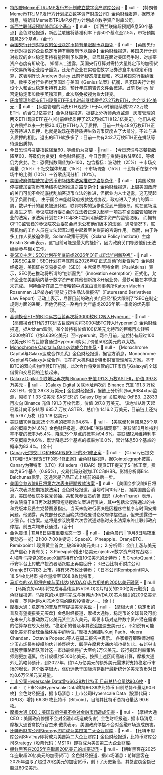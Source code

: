 - [特朗普Meme币TRUMP发行方计划成立数字资产财库公司](https://x.com/AggrNews/status/1975729161088942299) - 📰 null - 【特朗普Meme币TRUMP发行方计划成立数字资产财库公司】金色财经报道，据市场消息，特朗普Meme币TRUMP发行方计划成立数字资产财库公司。
- [新西兰联储超预期降息50个基点]() - 📰 null - 【新西兰联储超预期降息50个基点】金色财经报道，新西兰联储将基准利率下调50个基点至2.5%，市场预期降息25个基点。(金十)
- [英国央行计划对拟议的企业稳定币持有量限制予以豁免](https://www.bloomberg.com/news/articles/2025-10-07/boe-plans-carveouts-on-stablecoin-cap-after-industry-backlash?srnd=phx-crypto) - 📰 null - 【英国央行计划对拟议的企业稳定币持有量限制予以豁免】金色财经报道，英国央行计划对拟议的企业稳定币持有量限制予以豁免，显示其在面对美国竞争时，对加密资产态度有所软化。 
知情人士透露，英国央行打算对需持大量稳定币的加密货币交易所等企业给予豁免，还允许企业在实验性数字证券沙盒中用稳定币结算，这表明行长 Andrew Bailey 此前怀疑态度正缓和，不过英国央行拒绝置评。数字支付行业担忧英国难与美国《Genius 法案》抗衡，且英国央行计划设个人和企业稳定币持有上限，预计年底前咨询文件会概述。此前 Bailey 曾否定稳定币和数字英镑项目，此次豁免被视为重大转变。
- [灰度管理的两支ETH现货ETF于4小时前继续质押27.2万枚ETH，约合12.1亿美元](https://x.com/EmberCN/status/1975722160716194224) - 📰 null - 【灰度管理的两支ETH现货ETF于4小时前继续质押27.2万枚ETH，约合12.1亿美元】金色财经报道，据链上分析师余烬监测，灰度管理的两支ETH现货ETF在4小时前继续质押了27.2万枚ETH(12.1亿美元)，他们从被允许质押以来一共把30.4万枚ETH存入了质押。 
目前一共有48.9万枚ETH正在等待进入质押，也就是说现在等待质押生效的币灰度占了大部分。不过与进入质押的相比，退出的ETH就多多了：目前一共有242.7万枚ETH正在排队等待退出质押。
- [今日恐慌与贪婪指数降至60，等级仍为贪婪](https://alternative.me/crypto/fear-and-greed-index/#google_vignette) - 📰 null - 【今日恐慌与贪婪指数降至60，等级仍为贪婪】金色财经报道，今日恐慌与贪婪指数降至60，等级仍为贪婪。注：恐慌指数阈值为0-100，包含指标：波动性（25%）＋市场交易量（25%）＋社交媒体热度（15%）＋市场调查（15%）＋比特币在整个市场中的比例（10%）＋谷歌热词分析（10%）。
- [美国政府停摆使加密货币市场结构法案推进之路复杂化](https://www.theblock.co/post/373723/us-government-shutdown-complicates-crypto-market-structure-bills-path-forward?utm_source=twitter&utm_medium=social) - 📰 null - 【美国政府停摆使加密货币市场结构法案推进之路复杂化】金色财经报道，上周美国政府的关门可能不会彻底扰乱加密货币立法的推进，但据业内人士透露，这无疑起到了负面作用。 
由于国会未能就政府拨款达成协议，政府进入了关门的第二周，数以千计的雇员被迫休假，联邦机构的运作也受到严重限制。就在这场混乱发生之前，参议院银行委员会的立法者正深入起草一项旨在全面监管加密行业的法案，该法案计划在CFTC与SEC之间明确数字资产的监管权限。 
而拥有CFTC监管权的参议院农业委员会尚未公布他们版本的法案，通常情况下，联邦机构的工作人员在立法起草过程中起着至关重要的咨询作用。 
然而，由于许多工作人员被迫休假，Solana政策研究所（Solana Policy Institute）主席Kristin Smith表示，这“目前可能是最大的挫折”，因为政府关门导致他们无法继续参与相关工作。
- [美SEC主席：SEC计划在年底前或2026年Q1正式启动“创新豁免”](https://www.coindesk.com/policy/2025/10/07/sec-aiming-to-formalize-innovation-exemption-by-end-of-year-chair-atkins-says) - 📰 null - 【美SEC主席：SEC计划在年底前或2026年Q1正式启动“创新豁免”】金色财经报道，美国证券交易委员会（SEC）主席保罗·阿特金斯（PaulAtkins）表示，SEC仍在推动将所谓的“创新豁免”（innovation exemption）正式化，允许企业在美国境内基于数字资产和其他创新技术开展业务，最快可能在本季度末完成。 
阿特金斯在周二于曼哈顿中城区由律师事务所Katten Muchin Rosenman LLP举办的“期货与衍生品法律报告”（Futuresand Derivatives Law Report）活动上表示，尽管目前的政府关门已经“极大限制了”SEC在制定规则方面的进展，但他仍将这一豁免作为年底或2026年第一季度的优先事项。
- [高调换仓ETH的BTC远古巨鲸再次将3000枚BTC转入Hyperunit](https://x.com/arkham/status/1975630821450203175) - 📰 null - 【高调换仓ETH的BTC远古巨鲸再次将3000枚BTC转入Hyperunit】金色财经报道，据Arkham监测，某个曾持有价值100亿美元比特币的巨鲸再次转移3000枚BTC（约3.639亿美元）至Hyperunit。两个月前，这位持有超过100亿美元BTC的巨鲸曾通过Hyperunit购买了价值50亿美元的以太坊。
- [Monochrome Capital与Galaxy达成合作关系](https://x.com/MonochromeAsset/status/1975713165318234336) - 📰 null - 【Monochrome Capital与Galaxy达成合作关系】金色财经报道，据官方消息，Monochrome Capital与Galaxy达成合作，旨在扩大机构级比特币财富管理解决方案。基于IBTC的双向实物申赎ETF机制，此次合作将受监管的ETF市场与Galaxy的全球借贷和交易网络连接起来。
- [Galaxy Digital 关联地址再次向 Binance 充值 191.3 万枚ASTER，价值 397.8 万美元]() - 📰 null - 【Galaxy Digital 关联地址再次向 Binance 充值 191.3 万枚ASTER，价值 397.8 万美元】金色财经报道，据链上分析师@ai_9684xtpa监测，囤积了 1.33 亿美元 $ASTER 的 Galaxy Digital 关联地址 0xFB3...22833 再次向 Binance 充值 191.3 万枚代币，价值 397.8 万美元。 
该地址从昨天起已累计向币安转移 685.7 万枚 ASTER，总价值 1416.2 万美元，目前链上还持有 5767 万枚（约 1.18 亿美元）
- [美联储10月降息25个基点的概率为94.6%]() - 📰 null - 【美联储10月降息25个基点的概率为94.6%】金色财经报道，据CME“美联储观察”：美联储10月维持利率不变的概率为5.4%，降息25个基点的概率为94.6%。美联储12月维持利率不变概率为0.6%，累计降息25个基点的概率为16.0%，累计降息50个基点的概率为83.4%。(金十)
- [Canary已提交LTC和HBAR现货ETF的S-1修正案](https://x.com/Cointelegraph/status/1975705399786369276) - 📰 null - 【Canary已提交LTC和HBAR现货ETF的S-1修正案】金色财经报道，据Cointelegraph披露，Canary为莱特币（LTC）和Hedera（HBAR）现货ETF提交了S-1修正案，费率为95个基点（0.95%），交易代码分别为LTCC和HBR。彭博分析师Eric Balchunas表示，这通常是产品正式上线前的最后一步。
- [美国会参议院8日将第六次表决短期拨款法案]() - 📰 null - 【美国会参议院8日将第六次表决短期拨款法案】金色财经报道，当地时间10月7日，据美国国会消息，美国参议院多数党领袖、共和党参议员约翰·图恩（JohnThune）表示，参议院将于8日再次就两项短期拨款法案进行表决，其中包括众议院通过的共和党版本及民主党替图恩指出，当天未能进行表决是因程序性排序与时间安排问题。他透露，两党部分议员当晚共进晚餐讨论政府停摆进展，但未透露进一步细节。代方案。这将是参议院第六次尝试通过临时支出法案来终止联邦政府停摆，前五次均未获通过。(金十)
- [金色晨讯 | 10月8日隔夜重要动态一览]() - 📰 null - 【金色晨讯 | 10月8日隔夜重要动态一览】21:00-7:00关键词：SpaceX、Pineapple、OranjeBTC、Remixpoint 
1.现货黄金首次上破3990美元关口； 
2.分析师：金价上涨与美元资产信心下降有关； 
3.Pineapple推出1亿美元Injective数字资产财库战略； 
4.埃隆·马斯克的SpaceX目前持有价值10亿美元的比特币； 
5.CryptoQuant：币安平台上的散户投资者活跃度正再度回升； 
6.巴西比特币财库公司OranjeBTC在B3 上市，持有3675枚比特币； 
7.日本公司Remixpoint购入18.54枚比特币 持仓量增至1368.8枚比特币。
- [马斯克的xAI即将完成与英伟达(NVDA.O)芯片相关的200亿美元融资]() - 📰 null - 【马斯克的xAI即将完成与英伟达(NVDA.O)芯片相关的200亿美元融资】金色财经报道，马斯克的xAI即将完成与英伟达(NVDA.O)芯片相关的200亿美元融资。英伟达是xAI芯片交易的股权投资者之一。(金十)
- [摩根大通：稳定币的普及有望提振美元买盘](https://www.bloomberg.com/news/articles/2025-10-07/stablecoin-adoption-poised-to-drive-dollar-buying-jpmorgan-says?srnd=phx-crypto) - 📰 null - 【摩根大通：稳定币的普及有望提振美元买盘】金色财经报道，摩根大通称，稳定币的全球普及可能在未来几年推动数万亿美元资金流入美元，即便市场对这种数字资产潜在需求的估算存在较大分歧。“稳定币的普及与其说会加速去美元化，不如说有可能强化美元在全球金融体系中的地位，”摩根大通团队Kunj Padh、Meera Chandan、Octavia Popescu等人在周二报告中表示。 
各家银行策略师对稳定币市场最终规模的估计差距很大，即便在摩根大通内部也是如此。有新兴市场股票策略团队预计这一市场最终将扩大至约2万亿美元。该行美国利率策略师则更加谨慎，估计规模约5000亿美元。按照上述区间高端计算，摩根大通外汇策略师预计，到2027年，约1.4万亿美元的额外美元需求将支持稳定币市场的增长。这个数字很大，但仍远低于国际清算银行最新统计的美元货币对日均8.6万亿美元交易量。
- [上市公司Hyperscale Data增持66.39枚比特币 目前总持仓量达90.6枚](https://x.com/BTCtreasuries/status/1975604632442577253) - 📰 null - 【上市公司Hyperscale Data增持66.39枚比特币 目前总持仓量达90.6枚】金色财经报道，据市场消息：上市公司Hyperscale Data（股票代码：GPUS）增持 66.39 枚比特币（Bitcoin），目前其比特币总持仓量达 90.6 枚。
- [摩根大通 CEO：美国政府停摆不会对金融市场造成伤害](https://x.com/WatcherGuru/status/1975609749338267906) - 📰 null - 【摩根大通 CEO：美国政府停摆不会对金融市场造成伤害】金色财经报道，据市场消息：摩根大通首席执行官杰米·戴蒙表示，美国政府停摆不会对金融市场造成伤害。
- [比特币财库公司Strategy即将成为美国第二大企业财库](https://x.com/BTCtreasuries/status/1975589935148376260) - 📰 null - 【比特币财库公司Strategy即将成为美国第二大企业财库】金色财经报道，比特币财库公司Strategy（股票代码：MSTR）即将成为美国第二大企业财库。
- [朝鲜黑客在2025年盗取超20亿美元的加密货币](https://x.com/Cointelegraph/status/1975607285972914395) - 📰 null - 【朝鲜黑客在2025年盗取超20亿美元的加密货币】金色财经报道，据市场消息：朝鲜黑客在2025年盗取了超过20亿美元的加密货币，创下了历史新高，其总盗窃金额已超过60亿美元。
